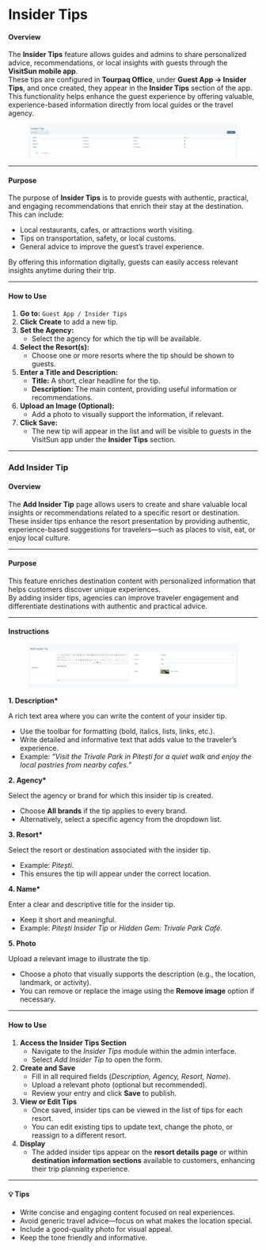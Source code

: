 # Insider Tips

#### Overview

The **Insider Tips** feature allows guides and admins to share personalized advice, recommendations, or local insights with guests through the **VisitSun mobile app**.\
These tips are configured in **Tourpaq Office**, under **Guest App → Insider Tips**, and once created, they appear in the **Insider Tips** section of the app.\
This functionality helps enhance the guest experience by offering valuable, experience-based information directly from local guides or the travel agency.

<figure><img src=".gitbook/assets/image (440).png" alt=""><figcaption></figcaption></figure>

***

#### Purpose

The purpose of **Insider Tips** is to provide guests with authentic, practical, and engaging recommendations that enrich their stay at the destination.\
This can include:

* Local restaurants, cafes, or attractions worth visiting.
* Tips on transportation, safety, or local customs.
* General advice to improve the guest’s travel experience.

By offering this information digitally, guests can easily access relevant insights anytime during their trip.

***

#### How to Use

1. **Go to:** `Guest App / Insider Tips`
2. **Click** **Create** to add a new tip.
3. **Set the Agency:**
   * Select the agency for which the tip will be available.
4. **Select the Resort(s):**
   * Choose one or more resorts where the tip should be shown to guests.
5. **Enter a Title and Description:**
   * **Title:** A short, clear headline for the tip.
   * **Description:** The main content, providing useful information or recommendations.
6. **Upload an Image (Optional):**
   * Add a photo to visually support the information, if relevant.
7. **Click Save:**
   * The new tip will appear in the list and will be visible to guests in the VisitSun app under the **Insider Tips** section.

***

### **Add Insider Tip**

#### **Overview**

The **Add Insider Tip** page allows users to create and share valuable local insights or recommendations related to a specific resort or destination. These insider tips enhance the resort presentation by providing authentic, experience-based suggestions for travelers—such as places to visit, eat, or enjoy local culture.

***

#### **Purpose**

This feature enriches destination content with personalized information that helps customers discover unique experiences.\
By adding insider tips, agencies can improve traveler engagement and differentiate destinations with authentic and practical advice.

***

#### **Instructions**

<figure><img src=".gitbook/assets/image (439).png" alt=""><figcaption></figcaption></figure>

**1. Description\***

A rich text area where you can write the content of your insider tip.

* Use the toolbar for formatting (bold, italics, lists, links, etc.).
* Write detailed and informative text that adds value to the traveler’s experience.
* Example: _“Visit the Trivale Park in Pitești for a quiet walk and enjoy the local pastries from nearby cafes.”_

**2. Agency\***

Select the agency or brand for which this insider tip is created.

* Choose **All brands** if the tip applies to every brand.
* Alternatively, select a specific agency from the dropdown list.

**3. Resort\***

Select the resort or destination associated with the insider tip.

* Example: _Pitești_.
* This ensures the tip will appear under the correct location.

**4. Name\***

Enter a clear and descriptive title for the insider tip.

* Keep it short and meaningful.
* Example: _Pitești Insider Tip_ or _Hidden Gem: Trivale Park Café_.

**5. Photo**

Upload a relevant image to illustrate the tip.

* Choose a photo that visually supports the description (e.g., the location, landmark, or activity).
* You can remove or replace the image using the **Remove image** option if necessary.

***

#### **How to Use**

1. **Access the Insider Tips Section**
   * Navigate to the _Insider Tips_ module within the admin interface.
   * Select _Add Insider Tip_ to open the form.
2. **Create and Save**
   * Fill in all required fields (_Description, Agency, Resort, Name_).
   * Upload a relevant photo (optional but recommended).
   * Review your entry and click **Save** to publish.
3. **View or Edit Tips**
   * Once saved, insider tips can be viewed in the list of tips for each resort.
   * You can edit existing tips to update text, change the photo, or reassign to a different resort.
4. **Display**
   * The added insider tips appear on the **resort details page** or within **destination information sections** available to customers, enhancing their trip planning experience.

***

#### **💡 Tips**

* Write concise and engaging content focused on real experiences.
* Avoid generic travel advice—focus on what makes the location special.
* Include a good-quality photo for visual appeal.
* Keep the tone friendly and informative.
